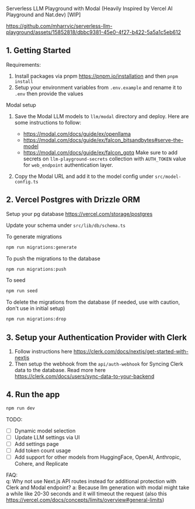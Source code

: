 Serverless LLM Playground with Modal (Heavily Inspired by Vercel AI Playground and Nat.dev) [WIP]


https://github.com/mharrvic/serverless-llm-playground/assets/15852818/dbbc9381-45e0-4f27-b422-5a5a1c5eb612


## 1. Getting Started

Requirements:

1. Install packages via pnpm https://pnpm.io/installation and then `pnpm install`
2. Setup your environment variables from `.env.example` and rename it to `.env` then provide the values

Modal setup

1. Save the Modal LLM models to `llm/modal` directory and deploy. Here are some instructions to follow:

   - https://modal.com/docs/guide/ex/openllama
   - https://modal.com/docs/guide/ex/falcon_bitsandbytes#serve-the-model
   - https://modal.com/docs/guide/ex/falcon_gptq
     Make sure to add secrets on `llm-playground-secrets` collection with `AUTH_TOKEN` value for `web_endpoint` authentication layer.

2. Copy the Modal URL and add it to the model config under `src/model-config.ts`

## 2. Vercel Postgres with Drizzle ORM

Setup your pg database https://vercel.com/storage/postgres

Update your schema under `src/lib/db/schema.ts`

To generate migrations

```bash
npm run migrations:generate
```

To push the migrations to the database

```bash
npm run migrations:push
```

To seed

```bash
npm run seed
```

To delete the migrations from the database (if needed, use with caution, don't use in initial setup)

```bash
npm run migrations:drop
```

## 3. Setup your Authentication Provider with Clerk

1. Follow instructions here https://clerk.com/docs/nextjs/get-started-with-nextjs
2. Then setup the webhook from the `api/auth-webhook` for Syncing Clerk data to the database. Read more here https://clerk.com/docs/users/sync-data-to-your-backend

## 4. Run the app

```bash
npm run dev
```

TODO:

- [ ] Dynamic model selection
- [ ] Update LLM settings via UI
- [ ] Add settings page
- [ ] Add token count usage
- [ ] Add support for other models from HuggingFace, OpenAI, Anthropic, Cohere, and Replicate

FAQ: <br>
q: Why not use Next.js API routes instead for additional protection with Clerk and Modal endpoint?
a: Because llm generation with modal might take a while like 20-30 seconds and it will timeout the request (also this https://vercel.com/docs/concepts/limits/overview#general-limits)
